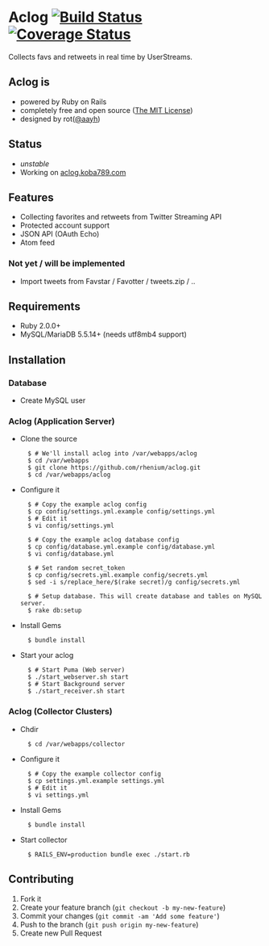 # Aclog [![Build Status](https://travis-ci.org/rhenium/aclog.png?branch=master)](https://travis-ci.org/rhenium/aclog) [![Coverage Status](https://coveralls.io/repos/rhenium/aclog/badge.png)](https://coveralls.io/r/rhenium/aclog)
Collects favs and retweets in real time by UserStreams.

## Aclog is
* powered by Ruby on Rails
* completely free and open source ([The MIT License](https://github.com/rhenium/aclog/blob/master/LICENSE.txt))
* designed by rot([@aayh](https://twitter.com/aayh))

## Status
* *unstable*
* Working on [aclog.koba789.com](http://aclog.koba789.com)

## Features
* Collecting favorites and retweets from Twitter Streaming API
* Protected account support
* JSON API (OAuth Echo)
* Atom feed

### Not yet / will be implemented
* Import tweets from Favstar / Favotter / tweets.zip / ..

## Requirements
* Ruby 2.0.0+
* MySQL/MariaDB 5.5.14+ (needs utf8mb4 support)

## Installation
### Database
* Create MySQL user

### Aclog (Application Server)
* Clone the source

        $ # We'll install aclog into /var/webapps/aclog
        $ cd /var/webapps
        $ git clone https://github.com/rhenium/aclog.git
        $ cd /var/webapps/aclog

* Configure it

        $ # Copy the example aclog config
        $ cp config/settings.yml.example config/settings.yml
        $ # Edit it
        $ vi config/settings.yml

        $ # Copy the example aclog database config
        $ cp config/database.yml.example config/database.yml
        $ vi config/database.yml

        $ # Set random secret_token
        $ cp config/secrets.yml.example config/secrets.yml
        $ sed -i s/replace_here/$(rake secret)/g config/secrets.yml

        $ # Setup database. This will create database and tables on MySQL server.
        $ rake db:setup

* Install Gems

        $ bundle install

* Start your aclog

        $ # Start Puma (Web server)
        $ ./start_webserver.sh start
        $ # Start Background server
        $ ./start_receiver.sh start

### Aclog (Collector Clusters)
* Chdir

        $ cd /var/webapps/collector

* Configure it

        $ # Copy the example collector config
        $ cp settings.yml.example settings.yml
        $ # Edit it
        $ vi settings.yml

* Install Gems

        $ bundle install

* Start collector

        $ RAILS_ENV=production bundle exec ./start.rb


## Contributing
1. Fork it
2. Create your feature branch (`git checkout -b my-new-feature`)
3. Commit your changes (`git commit -am 'Add some feature'`)
4. Push to the branch (`git push origin my-new-feature`)
5. Create new Pull Request

